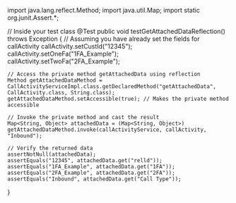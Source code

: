 import java.lang.reflect.Method;
import java.util.Map;
import static org.junit.Assert.*;

// Inside your test class
@Test
public void testGetAttachedDataReflection() throws Exception {
    // Assuming you have already set the fields for callActivity
    callActivity.setCustId("12345");
    callActivity.setOneFa("1FA_Example");
    callActivity.setTwoFa("2FA_Example");

    // Access the private method getAttachedData using reflection
    Method getAttachedDataMethod = CallActivityServiceImpl.class.getDeclaredMethod("getAttachedData", CallActivity.class, String.class);
    getAttachedDataMethod.setAccessible(true); // Makes the private method accessible

    // Invoke the private method and cast the result
    Map<String, Object> attachedData = (Map<String, Object>) getAttachedDataMethod.invoke(callActivityService, callActivity, "Inbound");

    // Verify the returned data
    assertNotNull(attachedData);
    assertEquals("12345", attachedData.get("relld"));
    assertEquals("1FA_Example", attachedData.get("1FA"));
    assertEquals("2FA_Example", attachedData.get("2FA"));
    assertEquals("Inbound", attachedData.get("Call Type"));
}
